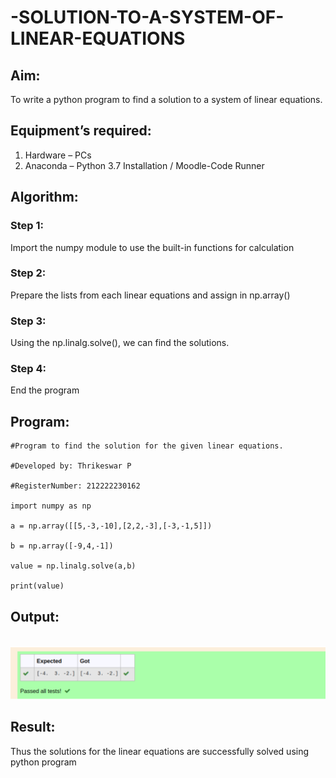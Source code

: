 # -SOLUTION-TO-A-SYSTEM-OF-LINEAR-EQUATIONS
## Aim:
To write a python program to find a solution to a system of linear equations.
## Equipment’s required:
1. 	Hardware – PCs
2. 	Anaconda – Python 3.7 Installation / Moodle-Code Runner
## Algorithm:
### Step 1: 
Import the numpy module to use the built-in functions for calculation
### Step 2: 
Prepare the lists from each linear equations and assign in np.array()
### Step 3: 
Using the np.linalg.solve(), we can find the solutions.
### Step 4: 
End the program
## Program:
```
#Program to find the solution for the given linear equations.

#Developed by: Thrikeswar P

#RegisterNumber: 212222230162

import numpy as np

a = np.array([[5,-3,-10],[2,2,-3],[-3,-1,5]])

b = np.array([-9,4,-1])

value = np.linalg.solve(a,b)

print(value)

```


## Output:
<br>![output](./pe2.png)
## Result: 
Thus the solutions for the linear equations are successfully solved using python program

